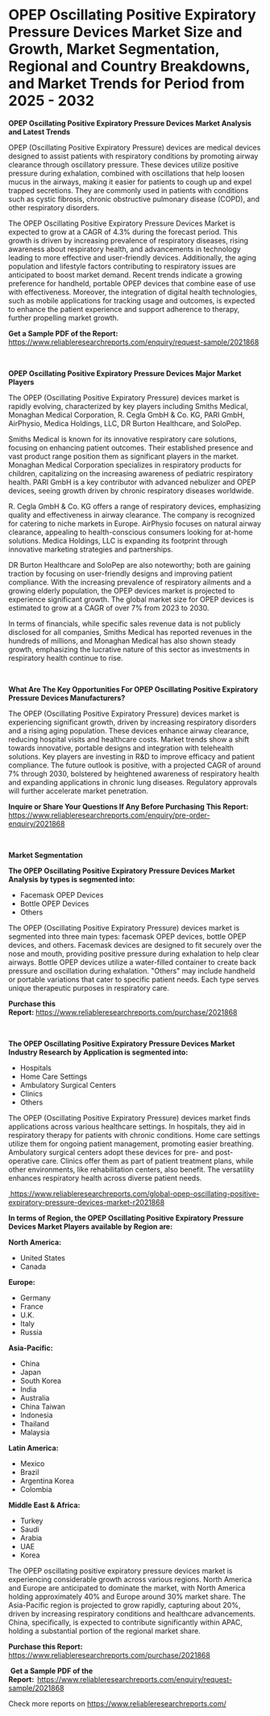 <p><h1>OPEP Oscillating Positive Expiratory Pressure Devices Market Size and Growth, Market Segmentation, Regional and Country Breakdowns, and Market Trends for Period from 2025 -  2032</h1></p><p><strong>OPEP Oscillating Positive Expiratory Pressure Devices Market Analysis and Latest Trends</strong></p>
<p><p>OPEP (Oscillating Positive Expiratory Pressure) devices are medical devices designed to assist patients with respiratory conditions by promoting airway clearance through oscillatory pressure. These devices utilize positive pressure during exhalation, combined with oscillations that help loosen mucus in the airways, making it easier for patients to cough up and expel trapped secretions. They are commonly used in patients with conditions such as cystic fibrosis, chronic obstructive pulmonary disease (COPD), and other respiratory disorders.</p><p>The OPEP Oscillating Positive Expiratory Pressure Devices Market is expected to grow at a CAGR of 4.3% during the forecast period. This growth is driven by increasing prevalence of respiratory diseases, rising awareness about respiratory health, and advancements in technology leading to more effective and user-friendly devices. Additionally, the aging population and lifestyle factors contributing to respiratory issues are anticipated to boost market demand. Recent trends indicate a growing preference for handheld, portable OPEP devices that combine ease of use with effectiveness. Moreover, the integration of digital health technologies, such as mobile applications for tracking usage and outcomes, is expected to enhance the patient experience and support adherence to therapy, further propelling market growth.</p></p>
<p><strong>Get a Sample PDF of the Report:&nbsp;</strong> <a href="https://www.reliableresearchreports.com/enquiry/request-sample/2021868?utm_campaign=3077&utm_medium=2&utm_source=Github&utm_content=ia&utm_term=29032025&utm_id=opep-oscillating-positive-expiratory-pressure-devices">https://www.reliableresearchreports.com/enquiry/request-sample/2021868</a></p>
<p>&nbsp;</p>
<p><strong>OPEP Oscillating Positive Expiratory Pressure Devices Major Market Players</strong></p>
<p><p>The OPEP (Oscillating Positive Expiratory Pressure) devices market is rapidly evolving, characterized by key players including Smiths Medical, Monaghan Medical Corporation, R. Cegla GmbH & Co. KG, PARI GmbH, AirPhysio, Medica Holdings, LLC, DR Burton Healthcare, and SoloPep. </p><p>Smiths Medical is known for its innovative respiratory care solutions, focusing on enhancing patient outcomes. Their established presence and vast product range position them as significant players in the market. Monaghan Medical Corporation specializes in respiratory products for children, capitalizing on the increasing awareness of pediatric respiratory health. PARI GmbH is a key contributor with advanced nebulizer and OPEP devices, seeing growth driven by chronic respiratory diseases worldwide.</p><p>R. Cegla GmbH & Co. KG offers a range of respiratory devices, emphasizing quality and effectiveness in airway clearance. The company is recognized for catering to niche markets in Europe. AirPhysio focuses on natural airway clearance, appealing to health-conscious consumers looking for at-home solutions. Medica Holdings, LLC is expanding its footprint through innovative marketing strategies and partnerships.</p><p>DR Burton Healthcare and SoloPep are also noteworthy; both are gaining traction by focusing on user-friendly designs and improving patient compliance. With the increasing prevalence of respiratory ailments and a growing elderly population, the OPEP devices market is projected to experience significant growth. The global market size for OPEP devices is estimated to grow at a CAGR of over 7% from 2023 to 2030.</p><p>In terms of financials, while specific sales revenue data is not publicly disclosed for all companies, Smiths Medical has reported revenues in the hundreds of millions, and Monaghan Medical has also shown steady growth, emphasizing the lucrative nature of this sector as investments in respiratory health continue to rise.</p></p>
<p>&nbsp;</p>
<p><strong>What Are The Key Opportunities For OPEP Oscillating Positive Expiratory Pressure Devices Manufacturers?</strong></p>
<p><p>The OPEP (Oscillating Positive Expiratory Pressure) devices market is experiencing significant growth, driven by increasing respiratory disorders and a rising aging population. These devices enhance airway clearance, reducing hospital visits and healthcare costs. Market trends show a shift towards innovative, portable designs and integration with telehealth solutions. Key players are investing in R&D to improve efficacy and patient compliance. The future outlook is positive, with a projected CAGR of around 7% through 2030, bolstered by heightened awareness of respiratory health and expanding applications in chronic lung diseases. Regulatory approvals will further accelerate market penetration.</p></p>
<p><strong>Inquire or Share Your Questions If Any Before Purchasing This Report:</strong> <a href="https://www.reliableresearchreports.com/enquiry/pre-order-enquiry/2021868?utm_campaign=3077&utm_medium=2&utm_source=Github&utm_content=ia&utm_term=29032025&utm_id=opep-oscillating-positive-expiratory-pressure-devices">https://www.reliableresearchreports.com/enquiry/pre-order-enquiry/2021868</a></p>
<p>&nbsp;</p>
<p><strong>Market Segmentation</strong></p>
<p><strong>The OPEP Oscillating Positive Expiratory Pressure Devices Market Analysis by types is segmented into:</strong></p>
<p><ul><li>Facemask OPEP Devices</li><li>Bottle OPEP Devices</li><li>Others</li></ul></p>
<p><p>The OPEP (Oscillating Positive Expiratory Pressure) devices market is segmented into three main types: facemask OPEP devices, bottle OPEP devices, and others. Facemask devices are designed to fit securely over the nose and mouth, providing positive pressure during exhalation to help clear airways. Bottle OPEP devices utilize a water-filled container to create back pressure and oscillation during exhalation. "Others" may include handheld or portable variations that cater to specific patient needs. Each type serves unique therapeutic purposes in respiratory care.</p></p>
<p><strong>Purchase this Report:&nbsp;</strong><a href="https://www.reliableresearchreports.com/purchase/2021868?utm_campaign=3077&utm_medium=2&utm_source=Github&utm_content=ia&utm_term=29032025&utm_id=opep-oscillating-positive-expiratory-pressure-devices">https://www.reliableresearchreports.com/purchase/2021868</a></p>
<p>&nbsp;</p>
<p><strong>The OPEP Oscillating Positive Expiratory Pressure Devices Market Industry Research by Application is segmented into:</strong></p>
<p><ul><li>Hospitals</li><li>Home Care Settings</li><li>Ambulatory Surgical Centers</li><li>Clinics</li><li>Others</li></ul></p>
<p><p>The OPEP (Oscillating Positive Expiratory Pressure) devices market finds applications across various healthcare settings. In hospitals, they aid in respiratory therapy for patients with chronic conditions. Home care settings utilize them for ongoing patient management, promoting easier breathing. Ambulatory surgical centers adopt these devices for pre- and post-operative care. Clinics offer them as part of patient treatment plans, while other environments, like rehabilitation centers, also benefit. The versatility enhances respiratory health across diverse patient needs.</p></p>
<p><a href="https://www.reliableresearchreports.com/global-opep-oscillating-positive-expiratory-pressure-devices-market-r2021868?utm_campaign=3077&utm_medium=2&utm_source=Github&utm_content=ia&utm_term=29032025&utm_id=opep-oscillating-positive-expiratory-pressure-devices">&nbsp;https://www.reliableresearchreports.com/global-opep-oscillating-positive-expiratory-pressure-devices-market-r2021868</a></p>
<p><strong>In terms of Region, the OPEP Oscillating Positive Expiratory Pressure Devices Market Players available by Region are:</strong></p>
<p>
    <p> <strong> North America: </strong>
        <ul>
            <li>United States</li>
            <li>Canada</li>
        </ul>
        </p> 
    <p> <strong> Europe: </strong>
        <ul>
            <li>Germany</li>
            <li>France</li>
            <li>U.K.</li>
            <li>Italy</li>
            <li>Russia</li>
        </ul>
        </p> 
    <p> <strong> Asia-Pacific: </strong>
        <ul>
            <li>China</li>
            <li>Japan</li>
            <li>South Korea</li>
            <li>India</li>
            <li>Australia</li>
            <li>China Taiwan</li>
            <li>Indonesia</li>
            <li>Thailand</li>
            <li>Malaysia</li>
        </ul>
        </p> 
    <p> <strong> Latin America: </strong>
        <ul>
            <li>Mexico</li>
            <li>Brazil</li>
            <li>Argentina Korea</li>
            <li>Colombia</li>
        </ul>
        </p> 
    <p> <strong> Middle East & Africa: </strong>
        <ul>
            <li>Turkey</li>
            <li>Saudi</li>
            <li>Arabia</li>
            <li>UAE</li>
            <li>Korea</li>
        </ul>
    </p>
    </p>
<p><p>The OPEP oscillating positive expiratory pressure devices market is experiencing considerable growth across various regions. North America and Europe are anticipated to dominate the market, with North America holding approximately 40% and Europe around 30% market share. The Asia-Pacific region is projected to grow rapidly, capturing about 20%, driven by increasing respiratory conditions and healthcare advancements. China, specifically, is expected to contribute significantly within APAC, holding a substantial portion of the regional market share.</p></p>
<p><strong>Purchase this Report: </strong><a href="https://www.reliableresearchreports.com/purchase/2021868?utm_campaign=3077&utm_medium=2&utm_source=Github&utm_content=ia&utm_term=29032025&utm_id=opep-oscillating-positive-expiratory-pressure-devices">https://www.reliableresearchreports.com/purchase/2021868</a></p>
<p>&nbsp;<strong>Get a Sample PDF of the Report:&nbsp;&nbsp;</strong><a href="https://www.reliableresearchreports.com/enquiry/request-sample/2021868?utm_campaign=3077&utm_medium=2&utm_source=Github&utm_content=ia&utm_term=29032025&utm_id=opep-oscillating-positive-expiratory-pressure-devices">https://www.reliableresearchreports.com/enquiry/request-sample/2021868</a></p>
<p><strong></strong></p>
<p>Check more reports on <a href="https://www.reliableresearchreports.com/?utm_campaign=3077&utm_medium=2&utm_source=Github&utm_content=ia&utm_term=29032025&utm_id=opep-oscillating-positive-expiratory-pressure-devices">https://www.reliableresearchreports.com/</a></p>
